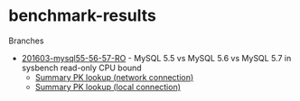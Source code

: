 # benchmark-results
Branches

* [201603-mysql55-56-57-RO](https://github.com/Percona-Lab/benchmark-results/tree/201603-mysql55-56-57-RO) - MySQL 5.5 vs MySQL 5.6 vs MySQL 5.7 in sysbench read-only CPU bound
  +  [Summary PK lookup (network connection)](https://github.com/Percona-Lab/benchmark-results/blob/201603-mysql55-56-57-RO/remote-PK/summary/remote-PK.md)
  +  [Summary PK lookup (local connection)](https://github.com/Percona-Lab/benchmark-results/blob/201603-mysql55-56-57-RO/local-PK/summary/local-PK.md)
